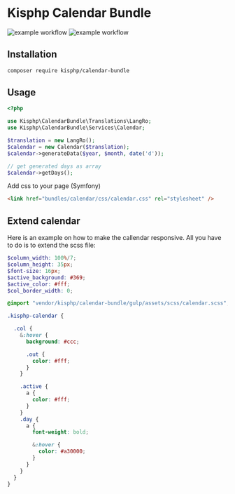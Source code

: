 # Kisphp Calendar Bundle

![example workflow](https://github.com/kisphp/calendar-bundle/actions/workflows/phpunit-run.yml/badge.svg)
![example workflow](https://github.com/kisphp/calendar-bundle/actions/workflows/npm-run.yml/badge.svg)

## Installation

```bash
composer require kisphp/calendar-bundle
```

## Usage

```php
<?php

use Kisphp\CalendarBundle\Translations\LangRo;
use Kisphp\CalendarBundle\Services\Calendar;

$translation = new LangRo();
$calendar = new Calendar($translation);
$calendar->generateData($year, $month, date('d'));

// get generated days as array
$calendar->getDays();
```

Add css to your page (Symfony)
```html
<link href="bundles/calendar/css/calendar.css" rel="stylesheet" /> 
```
## Extend calendar

Here is an example on how to make the callendar responsive.
All you have to do is to extend the scss file:

```scss
$column_width: 100%/7;
$column_height: 35px;
$font-size: 16px;
$active_background: #369;
$active_color: #fff;
$col_border_width: 0;

@import "vendor/kisphp/calendar-bundle/gulp/assets/scss/calendar.scss";

.kisphp-calendar {

  .col {
    &:hover {
      background: #ccc;

      .out {
        color: #fff;
      }
    }

    .active {
      a {
        color: #fff;
      }
    }
    .day {
      a {
        font-weight: bold;

        &:hover {
          color: #a30000;
        }
      }
    }
  }
}
```
